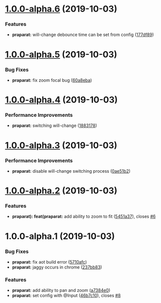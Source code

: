 # [1.0.0-alpha.6](https://github.com/itigoore01/praparat/compare/v1.0.0-alpha.5@alpha...v1.0.0-alpha.6@alpha) (2019-10-03)


### Features

* **praparat:** will-change debounce time can be set from config ([177df89](https://github.com/itigoore01/praparat/commit/177df89))

# [1.0.0-alpha.5](https://github.com/itigoore01/praparat/compare/v1.0.0-alpha.4@alpha...v1.0.0-alpha.5@alpha) (2019-10-03)


### Bug Fixes

* **praparat:** fix zoom focal bug ([60a8eba](https://github.com/itigoore01/praparat/commit/60a8eba))

# [1.0.0-alpha.4](https://github.com/itigoore01/praparat/compare/v1.0.0-alpha.3@alpha...v1.0.0-alpha.4@alpha) (2019-10-03)


### Performance Improvements

* **praparat:** switching will-change ([1883178](https://github.com/itigoore01/praparat/commit/1883178))

# [1.0.0-alpha.3](https://github.com/itigoore01/praparat/compare/v1.0.0-alpha.2@alpha...v1.0.0-alpha.3@alpha) (2019-10-03)


### Performance Improvements

* **praparat:** disable will-change switching process ([0ae51b2](https://github.com/itigoore01/praparat/commit/0ae51b2))

# [1.0.0-alpha.2](https://github.com/itigoore01/praparat/compare/v1.0.0-alpha.1@alpha...v1.0.0-alpha.2@alpha) (2019-10-03)


### Features

* **praparat): feat(praparat:** add ability to zoom to fit ([5451a37](https://github.com/itigoore01/praparat/commit/5451a37)), closes [#6](https://github.com/itigoore01/praparat/issues/6)

# 1.0.0-alpha.1 (2019-10-03)


### Bug Fixes

* **praparat:** fix aot build error ([5710afc](https://github.com/itigoore01/praparat/commit/5710afc))
* **praparat:** jaggy occurs in chrome ([237bb83](https://github.com/itigoore01/praparat/commit/237bb83))


### Features

* **praparat:** add ability to pan and zoom ([a7384e0](https://github.com/itigoore01/praparat/commit/a7384e0))
* **praparat:** set config with @Input ([46b7c10](https://github.com/itigoore01/praparat/commit/46b7c10)), closes [#8](https://github.com/itigoore01/praparat/issues/8)
